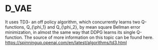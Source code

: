 # D_VAE
It uses TD3- an off policy algorithm, which concurrently learns two Q-functions, Q_{\phi_1} and Q_{\phi_2}, by mean square Bellman error minimization, in almost the same way that DDPG learns its single Q-function. 
The source of more information on this topic can be found here. 
https://spinningup.openai.com/en/latest/algorithms/td3.html
